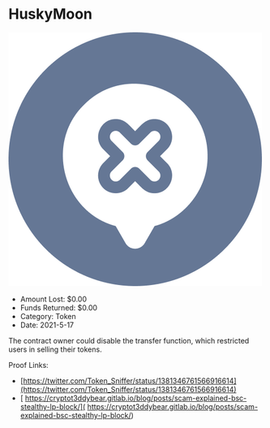 # HuskyMoon
![HuskyMoon](/rektimages/HuskyMoon.png)
- Amount Lost: $0.00
- Funds Returned: $0.00
- Category: Token
- Date: 2021-5-17

The contract owner could disable the transfer function, which restricted users in selling their tokens.


Proof Links:
- [https://twitter.com/Token_Sniffer/status/1381346761566916614](https://twitter.com/Token_Sniffer/status/1381346761566916614)
- [ https://cryptot3ddybear.gitlab.io/blog/posts/scam-explained-bsc-stealthy-lp-block/]( https://cryptot3ddybear.gitlab.io/blog/posts/scam-explained-bsc-stealthy-lp-block/)


